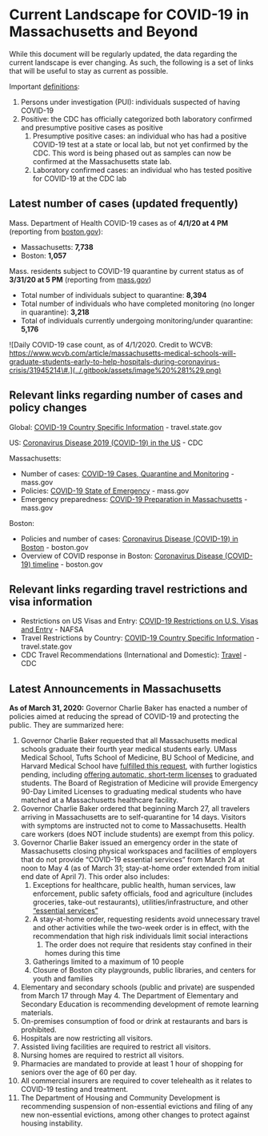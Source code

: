 # Current Landscape for COVID-19 in Massachusetts and Beyond

While this document will be regularly updated, the data regarding the current landscape is ever changing. As such, the following is a set of links that will be useful to stay as current as possible.

Important [definitions](https://www.cdc.gov/coronavirus/2019-ncov/php/reporting-pui.html):

1. Persons under investigation \(PUI\): individuals suspected of having COVID-19
2. Positive: the CDC has officially categorized both laboratory confirmed and presumptive positive cases as positive
   1. Presumptive positive cases: an individual who has had a positive COVID-19 test at a state or local lab, but not yet confirmed by the CDC. This word is being phased out as samples can now be confirmed at the Massachusetts state lab.
   2. Laboratory confirmed cases: an individual who has tested positive for COVID-19 at the CDC lab

## Latest number of cases \(updated frequently\)

Mass. Department of Health COVID-19 cases as of **4/1/20 at 4 PM**  \(reporting from [boston.gov](https://www.boston.gov/news/coronavirus-disease-covid-19-boston)\):

* Massachusetts:  **7,738** 
* Boston:  **1,057** 

Mass. residents subject to COVID-19 quarantine by current status as of **3/31/20 at 5 PM** \(reporting from [mass.gov](https://www.mass.gov/info-details/covid-19-cases-quarantine-and-monitoring)\)

* Total number of individuals subject to quarantine: **8,394**
* Total number of individuals who have completed monitoring \(no longer in quarantine\): **3,218**
* Total of individuals currently undergoing monitoring/under quarantine: **5,176**

![Daily COVID-19 case count, as of 4/1/2020. Credit to WCVB: https://www.wcvb.com/article/massachusetts-medical-schools-will-graduate-students-early-to-help-hospitals-during-coronavirus-crisis/31945214\#.](../.gitbook/assets/image%20%281%29.png)

## Relevant links regarding number of cases and policy changes

Global: [COVID-19 Country Specific Information](https://travel.state.gov/content/travel/en/traveladvisories/COVID-19-Country-Specific-Information.html) - travel.state.gov

US: [Coronavirus Disease 2019 \(COVID-19\) in the US](https://www.cdc.gov/coronavirus/2019-ncov/cases-in-us.html) - CDC

Massachusetts:

* Number of cases: [COVID-19 Cases, Quarantine and Monitoring](https://www.mass.gov/info-details/covid-19-cases-quarantine-and-monitoring) - mass.gov
* Policies: [COVID-19 State of Emergency](https://www.mass.gov/info-details/covid-19-state-of-emergency) - mass.gov
* Emergency preparedness: [COVID-19 Preparation in Massachusetts](https://www.mass.gov/info-details/covid-19-preparation-in-massachusetts) - mass.gov 

Boston:

* Policies and number of cases: [Coronavirus Disease \(COVID-19\) in Boston](https://www.boston.gov/news/coronavirus-disease-covid-19-boston) - boston.gov
* Overview of COVID response in Boston: [Coronavirus Disease \(COVID-19\) timeline](https://www.boston.gov/departments/public-health-commission/coronavirus-timeline) - boston.gov

## Relevant links regarding travel restrictions and visa information

* Restrictions on US Visas and Entry: [COVID-19 Restrictions on U.S. Visas and Entry](https://www.nafsa.org/regulatory-information/covid-19-restrictions-us-visas-and-entry) - NAFSA
* Travel Restrictions by Country: [COVID-19 Country Specific Information](https://travel.state.gov/content/travel/en/traveladvisories/COVID-19-Country-Specific-Information.html) - travel.state.gov
* CDC Travel Recommendations \(International and Domestic\): [Travel](https://www.cdc.gov/coronavirus/2019-ncov/travelers/index.html) - CDC

## **Latest Announcements in Massachusetts**

**As of March 31, 2020:** Governor Charlie Baker has enacted a number of policies aimed at reducing the spread of COVID-19 and protecting the public. They are summarized here:

1. Governor Charlie Baker requested that all Massachusetts medical schools graduate their fourth year medical students early.  UMass Medical School, Tufts School of Medicine, BU School of Medicine, and Harvard Medical School have [fulfilled this request](https://www.masslive.com/coronavirus/2020/03/coronavirus-in-massachusetts-medical-students-graduate-early-to-join-the-chaotic-response-to-covid-19.html), with further logistics pending, including [offering automatic, short-term licenses](https://www.wbur.org/news/2020/03/26/baker-massachusetts-coronavirus) to graduated students. The Board of Registration of Medicine will provide Emergency 90-Day Limited Licenses to graduating medical students who have matched at a Massachusetts healthcare facility.
2. Governor Charlie Baker ordered that beginning March 27, all travelers arriving in Massachusetts are to self-quarantine for 14 days. Visitors with symptoms are instructed not to come to Massachusetts. Health care workers \(does NOT include students\) are exempt from this policy.
3. Governor Charlie Baker issued an emergency order in the state of Massachusetts closing physical workspaces and facilities of employers that do not provide “COVID-19 essential services” from March 24 at noon to May 4 \(as of March 31; stay-at-home order extended from initial end date of April 7\). This order also includes:
   1. Exceptions for healthcare, public health, human services, law enforcement, public safety officials, food and agriculture \(includes groceries, take-out restaurants\), utilities/infrastructure, and other [“essential services”](https://www.mass.gov/info-details/covid-19-essential-services)
   2. A stay-at-home order, requesting residents avoid unnecessary travel and other activities while the two-week order is in effect, with the recommendation that high risk individuals limit social interactions
      1. The order does not require that residents stay confined in their homes during this time
   3. Gatherings limited to a maximum of 10 people
   4. Closure of Boston city playgrounds, public libraries, and centers for youth and families
4. Elementary and secondary schools \(public and private\) are suspended from March 17 through May 4. The Department of Elementary and Secondary Education is recommending development of remote learning materials. 
5. On-premises consumption of food or drink at restaurants and bars is prohibited.
6. Hospitals are now restricting all visitors. 
7. Assisted living facilities are required to restrict all visitors.
8. Nursing homes are required to restrict all visitors.
9. Pharmacies are mandated to provide at least 1 hour of shopping for seniors over the age of 60 per day. 
10. All commercial insurers are required to cover telehealth as it relates to COVID-19 testing and treatment.
11. The Department of Housing and Community Development is recommending suspension of non-essential evictions and filing of any new non-essential evictions, among other changes to protect against housing instability.

